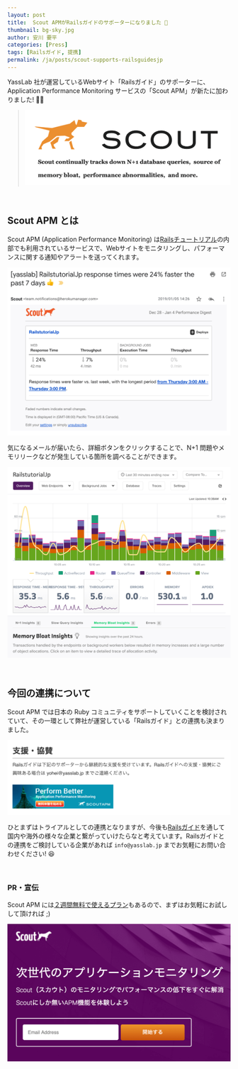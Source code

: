 ```yaml
---
layout: post
title:  Scout APMがRailsガイドのサポーターになりました 🤝
thumbnail: bg-sky.jpg
author: 安川 要平
categories: [Press]
tags: [Railsガイド, 提携]
permalink: /ja/posts/scout-supports-railsguidesjp
---
```


YassLab 社が運営しているWebサイト「Railsガイド」のサポーターに、Application Performance Monitoring サービスの「Scout APM」が新たに加わりました! 🤝✨

> [![Scout APM - Perferm Better](/img/partners/scout-with-text.png)](https://try.scoutapp.com/apm/jp/?utm_source=railsguide&utm_campaign=version1&utm_medium=cpc)

<br>

## Scout APM とは

Scout APM (Application Performance Monitoring) は[Railsチュートリアル](https://railstutorial.jp/)の内部でも利用されているサービスで、Webサイトをモニタリングし、パフォーマンスに関する通知やアラートを送ってくれます。

![Scout SS](/img/partners/scout-ss.png)

気になるメールが届いたら、詳細ボタンをクリックすることで、N+1 問題やメモリリークなどが発生している箇所を調べることができます。

![Scout SS Layout](/img/partners/scout-ss-layout.png)

<br>

## 今回の連携について

Scout APM では日本の Ruby コミュニティをサポートしていくことを検討されていて、その一環として弊社が運営している「Railsガイド」との連携も決まりました。

[![Scout on railsguides.jp](/img/partners/scout-railsguidesjp.png)](https://railsguides.jp/#supporters)

ひとまずはトライアルとしての連携となりますが、今後も[Railsガイド](https://railsguides.jp/)を通して国内や海外の様々な企業と繋がっていけたらなと考えています。Railsガイドとの連携をご検討している企業があれば `info@yasslab.jp` までお気軽にお問い合わせください! 😆

<br>

### PR・宣伝

Scout APM には[２週間無料で使えるプラン](https://try.scoutapp.com/apm/jp/?utm_source=railsguide&utm_campaign=version1&utm_medium=cpc)もあるので、まずはお気軽にお試しして頂ければ ;)

[![Scout Trial Plan](/img/partners/scout-trial-plan.png)](https://try.scoutapp.com/apm/jp/?utm_source=railsguide&utm_campaign=version1&utm_medium=cpc)


